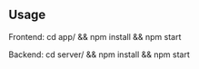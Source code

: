 
## Usage

Frontend:
cd app/ && 
npm install &&
npm start

Backend:
cd server/ &&
npm install &&
npm start
